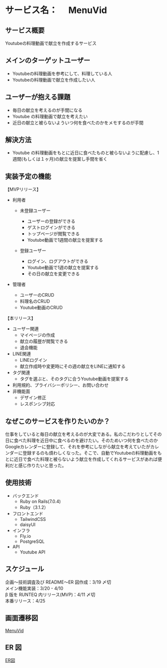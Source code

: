 # サービス名：　 MenuVid

## サービス概要

Youtubeの料理動画で献立を作成するサービス

## メインのターゲットユーザー

- Youtubeの料理動画を参考にして、料理している人</br>
- Youtubeの料理動画で献立を作成したい人</br>

## ユーザーが抱える課題

- 毎日の献立を考えるのが手間になる</br>
- Youtube の料理動画で献立を考えたい</br>
- 近日の献立と被らないよういつ何を食べたのかをメモするのが手間

## 解決方法

- Youtube の料理動画をもとに近日に食べたものと被らないように配慮し、1 週間(もしくは１ヶ月)の献立を提案し手間を省く</br>

## 実装予定の機能

【MVPリリース】
- 利用者</br>
  - 未登録ユーザー</br>
    - ユーザーの登録ができる</br>
    - ゲストログインができる</br>
    - トップページが閲覧できる</br>
    - Youtube動画で1週間の献立を提案する</br>

  - 登録ユーザー</br>
    - ログイン、ログアウトができる</br>
    - Youtube動画で1週の献立を提案する</br>
    - その日の献立を変更できる<br>

- 管理者</br>
  - ユーザーのCRUD</br>
  - 料理名のCRUD</br>
  - Youtube動画のCRUD</br>

【本リリース】
  - ユーザー関連<br>
    - マイページの作成<br>
    - 献立の履歴が閲覧できる<br>
    - 退会機能<br>
  - LINE関連<br>
    - LINEログイン<br>
    - 献立作成時や変更時にその週の献立をLINEに通知する</br>
  - タグ関連<br>
    - タグを選ぶと、そのタグに合うYoutube動画を提案する</br>
  - 利用規約、プライバシーポリシー、お問い合わせ</br>
  - 非機能面<br>
    - デザイン修正<br>
    - レスポンシブ対応<br>

## なぜこのサービスを作りたいのか？

仕事をしていると毎日の献立を考えるのが大変である。私のこだわりとしてその日に食べた料理を近日中に食べるのを避けたい。そのためいつ何を食べたのかGoogleカレンダーに登録して、それを参考にしながら献立を考えていたがカレンダーに登録するのも煩わしくなった。そこで、自動でYoutubeの料理動画をもとに近日で食べた料理と被らないよう献立を作成してくれるサービスがあれば便利だと感じ作りたいと思った。

## 使用技術
- バックエンド
  - Ruby on Rails(7.0.4)
  - Ruby（3.1.2）
- フロントエンド
  - TailwindCSS
  - daisyUI
- インフラ
  - Fly.io
  - PostgreSQL
- API
  - Youtube API

## スケジュール

企画〜技術調査及び README〜ER 図作成：3/19 〆切</br>
メイン機能実装：3/20 - 4/10</br>
β 版を RUNTEQ 内リリース(MVP)：4/11 〆切</br>
本番リリース：4/25

## 画面遷移図

[MenuVid](https://www.figma.com/file/qCH0aAnM3k2fJmUI60gIZ0/Youtube%E3%80%80%E3%82%AD%E3%83%83%E3%83%81%E3%83%B3%EF%BC%88%E4%BB%AE%EF%BC%89?node-id=0%3A1&t=mjXWwoaCMv0IuIe6-1)

## ER 図
[ER図](https://viewer.diagrams.net/?tags=%7B%7D&highlight=0000ff&edit=_blank&layers=1&nav=1#G1WBiunSH1UaUV3wj-MIwnOj3ainAz0xxo)
